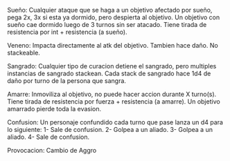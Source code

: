 Sueño: Cualquier ataque que se haga a un objetivo afectado por sueño, pega 2x, 3x si esta ya dormido, pero despierta al objetivo. Un objetivo con sueño cae dormido luego de 3 turnos sin ser atacado. Tiene tirada de resistencia por int + resistencia (a sueño).

Veneno: Impacta directamente al atk del objetivo. Tambien hace daño. No stackeable.

Sangrado: Cualquier tipo de curacion detiene el sangrado, pero multiples instancias de sangrado stackean. Cada stack de sangrado hace 1d4 de daño por turno de la persona que sangra.

Amarre: Inmoviliza al objetivo, no puede hacer accion durante X turno(s). Tiene tirada de resistencia por fuerza + resistencia (a amarre). Un objetivo amarrado pierde toda la evasion.

Confusion: Un personaje confundido cada turno que pase lanza un d4 para lo siguiente: 1- Sale de confusion. 2- Golpea a un aliado. 3- Golpea a un aliado. 4- Sale de confusion.

Provocacion: Cambio de Aggro